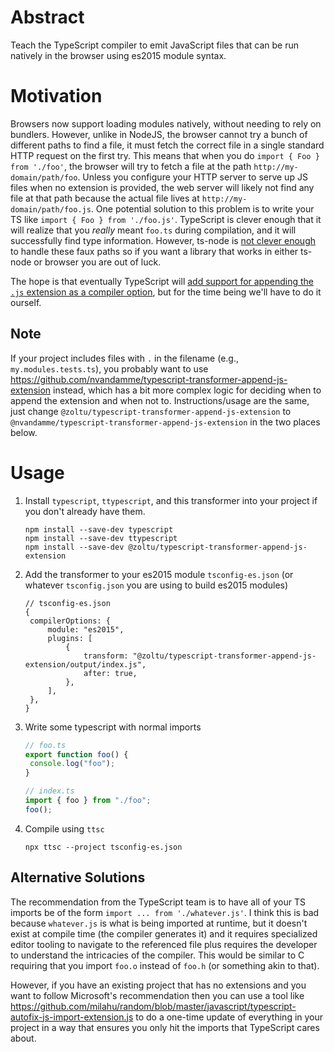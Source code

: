 # Abstract

Teach the TypeScript compiler to emit JavaScript files that can be run natively in the browser using es2015 module syntax.

# Motivation

Browsers now support loading modules natively, without needing to rely on bundlers. However, unlike in NodeJS, the browser cannot try a bunch of different paths to find a file, it must fetch the correct file in a single standard HTTP request on the first try. This means that when you do `import { Foo } from './foo'`, the browser will try to fetch a file at the path `http://my-domain/path/foo`. Unless you configure your HTTP server to serve up JS files when no extension is provided, the web server will likely not find any file at that path because the actual file lives at `http://my-domain/path/foo.js`. One potential solution to this problem is to write your TS like `import { Foo } from './foo.js'`. TypeScript is clever enough that it will realize that you _really_ meant `foo.ts` during compilation, and it will successfully find type information. However, ts-node is [not clever enough](https://github.com/TypeStrong/ts-node/issues/783) to handle these faux paths so if you want a library that works in either ts-node or browser you are out of luck.

The hope is that eventually TypeScript will [add support for appending the `.js` extension as a compiler option](https://github.com/microsoft/TypeScript/issues/16577), but for the time being we'll have to do it ourself.

## Note

If your project includes files with `.` in the filename (e.g., `my.modules.tests.ts`), you probably want to use https://github.com/nvandamme/typescript-transformer-append-js-extension instead, which has a bit more complex logic for deciding when to append the extension and when not to. Instructions/usage are the same, just change `@zoltu/typescript-transformer-append-js-extension` to `@nvandamme/typescript-transformer-append-js-extension` in the two places below.

# Usage

1. Install `typescript`, `ttypescript`, and this transformer into your project if you don't already have them.
   ```shell
   npm install --save-dev typescript
   npm install --save-dev ttypescript
   npm install --save-dev @zoltu/typescript-transformer-append-js-extension
   ```
2. Add the transformer to your es2015 module `tsconfig-es.json` (or whatever `tsconfig.json` you are using to build es2015 modules)
   ```json5
   // tsconfig-es.json
   {
   	compilerOptions: {
   		module: "es2015",
   		plugins: [
   			{
   				transform: "@zoltu/typescript-transformer-append-js-extension/output/index.js",
   				after: true,
   			},
   		],
   	},
   }
   ```
3. Write some typescript with normal imports
   ```typescript
   // foo.ts
   export function foo() {
   	console.log("foo");
   }
   ```
   ```typescript
   // index.ts
   import { foo } from "./foo";
   foo();
   ```
4. Compile using `ttsc`
   ```
   npx ttsc --project tsconfig-es.json
   ```

## Alternative Solutions

The recommendation from the TypeScript team is to have all of your TS imports be of the form `import ... from './whatever.js'`. I think this is bad because `whatever.js` is what is being imported at runtime, but it doesn't exist at compile time (the compiler generates it) and it requires specialized editor tooling to navigate to the referenced file plus requires the developer to understand the intricacies of the compiler. This would be similar to C requiring that you import `foo.o` instead of `foo.h` (or something akin to that).

However, if you have an existing project that has no extensions and you want to follow Microsoft's recommendation then you can use a tool like https://github.com/milahu/random/blob/master/javascript/typescript-autofix-js-import-extension.js to do a one-time update of everything in your project in a way that ensures you only hit the imports that TypeScript cares about.
